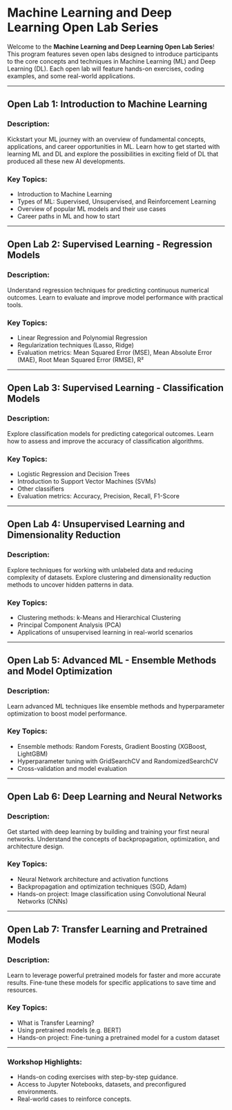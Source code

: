# Machine Learning and Deep Learning Open Lab Series

Welcome to the **Machine Learning and Deep Learning Open Lab Series**! This program features seven open labs designed to introduce participants to the core concepts and techniques in Machine Learning (ML) and Deep Learning (DL). Each open lab will feature hands-on exercises, coding examples, and some real-world applications. 

---

## **Open Lab 1: Introduction to Machine Learning**
### Description:  
Kickstart your ML journey with an overview of fundamental concepts, applications, and career opportunities in ML. Learn how to get started with learning ML and DL and explore the possibilities in exciting field of DL that produced all these new AI developments.  

### Key Topics:  
- Introduction to Machine Learning  
- Types of ML: Supervised, Unsupervised, and Reinforcement Learning  
- Overview of popular ML models and their use cases  
- Career paths in ML and how to start 

---

## **Open Lab 2: Supervised Learning - Regression Models**
### Description:  
Understand regression techniques for predicting continuous numerical outcomes. Learn to evaluate and improve model performance with practical tools.  

### Key Topics:  
- Linear Regression and Polynomial Regression  
- Regularization techniques (Lasso, Ridge)  
- Evaluation metrics: Mean Squared Error (MSE), Mean Absolute Error (MAE), Root Mean Squared Error (RMSE), R²  

---

## **Open Lab 3: Supervised Learning - Classification Models**
### Description:  
Explore classification models for predicting categorical outcomes. Learn how to assess and improve the accuracy of classification algorithms.  

### Key Topics:  
- Logistic Regression and Decision Trees  
- Introduction to Support Vector Machines (SVMs)
- Other classifiers 
- Evaluation metrics: Accuracy, Precision, Recall, F1-Score  

---

## **Open Lab 4: Unsupervised Learning and Dimensionality Reduction**
### Description:  
Explore techniques for working with unlabeled data and reducing complexity of datasets. Explore clustering and dimensionality reduction methods to uncover hidden patterns in data.  

### Key Topics:  
- Clustering methods: k-Means and Hierarchical Clustering  
- Principal Component Analysis (PCA)  
- Applications of unsupervised learning in real-world scenarios  

---

## **Open Lab 5: Advanced ML - Ensemble Methods and Model Optimization**
### Description:  
Learn advanced ML techniques like ensemble methods and hyperparameter optimization to boost model performance.  

### Key Topics:  
- Ensemble methods: Random Forests, Gradient Boosting (XGBoost, LightGBM)  
- Hyperparameter tuning with GridSearchCV and RandomizedSearchCV  
- Cross-validation and model evaluation  

---

## **Open Lab 6: Deep Learning and Neural Networks**
### Description:  
Get started with deep learning by building and training your first neural networks. Understand the concepts of backpropagation, optimization, and architecture design.  

### Key Topics:  
- Neural Network architecture and activation functions  
- Backpropagation and optimization techniques (SGD, Adam)  
- Hands-on project: Image classification using Convolutional Neural Networks (CNNs)  

---

## **Open Lab 7: Transfer Learning and Pretrained Models**
### Description:  
Learn to leverage powerful pretrained models for faster and more accurate results. Fine-tune these models for specific applications to save time and resources.  

### Key Topics:  
- What is Transfer Learning?  
- Using pretrained models (e.g. BERT)  
- Hands-on project: Fine-tuning a pretrained model for a custom dataset  

---

### **Workshop Highlights:**
- Hands-on coding exercises with step-by-step guidance.  
- Access to Jupyter Notebooks, datasets, and preconfigured environments.  
- Real-world cases to reinforce concepts.  
